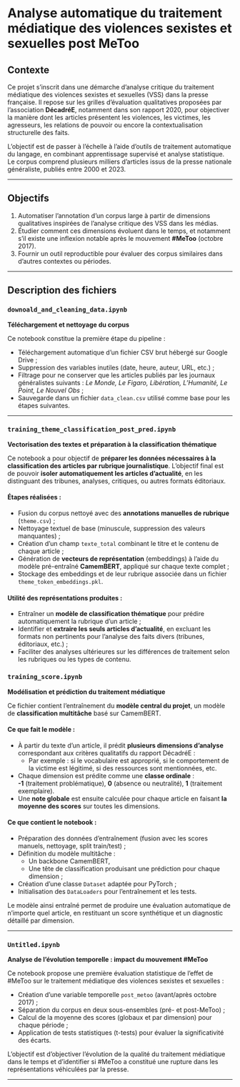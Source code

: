 # Analyse automatique du traitement médiatique des violences sexistes et sexuelles post MeToo

## Contexte

Ce projet s’inscrit dans une démarche d’analyse critique du traitement médiatique des violences sexistes et sexuelles (VSS) dans la presse française. Il repose sur les grilles d’évaluation qualitatives proposées par l’association **DécadréE**, notamment dans son rapport 2020, pour objectiver la manière dont les articles présentent les violences, les victimes, les agresseurs, les relations de pouvoir ou encore la contextualisation structurelle des faits.

L’objectif est de passer à l’échelle à l’aide d’outils de traitement automatique du langage, en combinant apprentissage supervisé et analyse statistique. Le corpus comprend plusieurs milliers d’articles issus de la presse nationale généraliste, publiés entre 2000 et 2023.

---

## Objectifs

1. Automatiser l’annotation d’un corpus large à partir de dimensions qualitatives inspirées de l’analyse critique des VSS dans les médias.
2. Étudier comment ces dimensions évoluent dans le temps, et notamment s’il existe une inflexion notable après le mouvement **#MeToo** (octobre 2017).
3. Fournir un outil reproductible pour évaluer des corpus similaires dans d’autres contextes ou périodes.

---

## Description des fichiers

### `downoald_and_cleaning_data.ipynb`

**Téléchargement et nettoyage du corpus**

Ce notebook constitue la première étape du pipeline :
- Téléchargement automatique d’un fichier CSV brut hébergé sur Google Drive ;
- Suppression des variables inutiles (date, heure, auteur, URL, etc.) ;
- Filtrage pour ne conserver que les articles publiés par les journaux généralistes suivants :
  *Le Monde, Le Figaro, Libération, L’Humanité, Le Point, Le Nouvel Obs* ;
- Sauvegarde dans un fichier `data_clean.csv` utilisé comme base pour les étapes suivantes.

---

### `training_theme_classification_post_pred.ipynb`

**Vectorisation des textes et préparation à la classification thématique**

Ce notebook a pour objectif de **préparer les données nécessaires à la classification des articles par rubrique journalistique**. L’objectif final est de pouvoir **isoler automatiquement les articles d’actualité**, en les distinguant des tribunes, analyses, critiques, ou autres formats éditoriaux.

#### Étapes réalisées :
- Fusion du corpus nettoyé avec des **annotations manuelles de rubrique** (`theme.csv`) ;
- Nettoyage textuel de base (minuscule, suppression des valeurs manquantes) ;
- Création d’un champ `texte_total` combinant le titre et le contenu de chaque article ;
- Génération de **vecteurs de représentation** (embeddings) à l’aide du modèle pré-entraîné **CamemBERT**, appliqué sur chaque texte complet ;
- Stockage des embeddings et de leur rubrique associée dans un fichier `theme_token_embeddings.pkl`.

#### Utilité des représentations produites :
- Entraîner un **modèle de classification thématique** pour prédire automatiquement la rubrique d’un article ;
- Identifier et **extraire les seuls articles d’actualité**, en excluant les formats non pertinents pour l’analyse des faits divers (tribunes, éditoriaux, etc.) ;
- Faciliter des analyses ultérieures sur les différences de traitement selon les rubriques ou les types de contenu.


### `training_score.ipynb`

**Modélisation et prédiction du traitement médiatique**

Ce fichier contient l’entraînement du **modèle central du projet**, un modèle de **classification multitâche** basé sur CamemBERT.

#### Ce que fait le modèle :
- À partir du texte d’un article, il prédit **plusieurs dimensions d’analyse** correspondant aux critères qualitatifs du rapport DécadréE :
  - Par exemple : si le vocabulaire est approprié, si le comportement de la victime est légitimé, si des ressources sont mentionnées, etc.
- Chaque dimension est prédite comme une **classe ordinale** :  
  **-1** (traitement problématique), **0** (absence ou neutralité), **1** (traitement exemplaire).
- Une **note globale** est ensuite calculée pour chaque article en faisant **la moyenne des scores** sur toutes les dimensions.

#### Ce que contient le notebook :
- Préparation des données d’entraînement (fusion avec les scores manuels, nettoyage, split train/test) ;
- Définition du modèle multitâche :
  - Un backbone CamemBERT,
  - Une tête de classification produisant une prédiction pour chaque dimension ;
- Création d’une classe `Dataset` adaptée pour PyTorch ;
- Initialisation des `DataLoaders` pour l’entraînement et les tests.

Le modèle ainsi entraîné permet de produire une évaluation automatique de n’importe quel article, en restituant un score synthétique et un diagnostic détaillé par dimension.

---

### `Untitled.ipynb`

**Analyse de l’évolution temporelle : impact du mouvement #MeToo**

Ce notebook propose une première évaluation statistique de l’effet de #MeToo sur le traitement médiatique des violences sexistes et sexuelles :
- Création d’une variable temporelle `post_metoo` (avant/après octobre 2017) ;
- Séparation du corpus en deux sous-ensembles (pré- et post-MeToo) ;
- Calcul de la moyenne des scores (globaux et par dimension) pour chaque période ;
- Application de tests statistiques (t-tests) pour évaluer la significativité des écarts.

L’objectif est d’objectiver l’évolution de la qualité du traitement médiatique dans le temps et d’identifier si #MeToo a constitué une rupture dans les représentations véhiculées par la presse.

---

##


